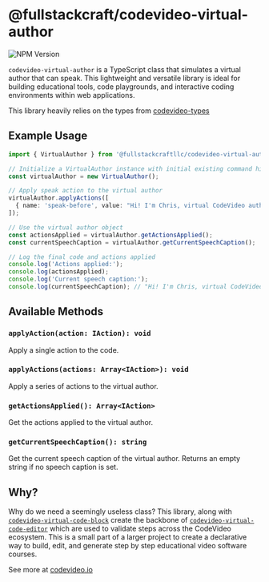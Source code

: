 # @fullstackcraft/codevideo-virtual-author

![NPM Version](https://img.shields.io/npm/v/:fullstackcraftllc/codevideo-virtual-author)

`codevideo-virtual-author` is a TypeScript class that simulates a virtual author that can speak. This lightweight and versatile library is ideal for building educational tools, code playgrounds, and interactive coding environments within web applications.

This library heavily relies on the types from [codevideo-types](https://github.com/codevideo/codevideo-types)

## Example Usage

```typescript
import { VirtualAuthor } from '@fullstackcraftllc/codevideo-virtual-author';

// Initialize a VirtualAuthor instance with initial existing command history
const virtualAuthor = new VirtualAuthor();

// Apply speak action to the virtual author
virtualAuthor.applyActions([
  { name: 'speak-before', value: "Hi! I'm Chris, virtual CodeVideo author!" }
]);

// Use the virtual author object
const actionsApplied = virtualAuthor.getActionsApplied();
const currentSpeechCaption = virtualAuthor.getCurrentSpeechCaption();

// Log the final code and actions applied
console.log('Actions applied:');
console.log(actionsApplied);
console.log('Current speech caption:');
console.log(currentSpeechCaption); // "Hi! I'm Chris, virtual CodeVideo author!"
```

## Available Methods

### `applyAction(action: IAction): void`

Apply a single action to the code.

### `applyActions(actions: Array<IAction>): void`

Apply a series of actions to the virtual author.

### `getActionsApplied(): Array<IAction>`

Get the actions applied to the virtual author.

### `getCurrentSpeechCaption(): string`

Get the current speech caption of the virtual author. Returns an empty string if no speech caption is set.

## Why?

Why do we need a seemingly useless class? This library, along with [`codevideo-virtual-code-block`](https://github.com/codevideo/codevideo-virtual-code-block) create the backbone of [`codevideo-virtual-code-editor`](https://github.com/codevideo/codevideo-virtual-code-editor) which are used to validate steps across the CodeVideo ecosystem. This is a small part of a larger project to create a declarative way to build, edit, and generate step by step educational video software courses.

See more at [codevideo.io](https://codevideo.io)